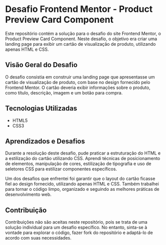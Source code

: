 # Desafio Frontend Mentor - Product Preview Card Component

Este repositório contém a solução para o desafio do site Frontend Mentor, o Product Preview Card Component. Neste desafio, o objetivo era criar uma landing page para exibir um cartão de visualização de produto, utilizando apenas HTML e CSS.

## Visão Geral do Desafio

O desafio consistia em construir uma landing page que apresentasse um cartão de visualização de produto, com base no design fornecido pelo Frontend Mentor. O cartão deveria exibir informações sobre o produto, como título, descrição, imagem e um botão para compra.

## Tecnologias Utilizadas

- HTML5
- CSS3

## Aprendizados e Desafios

Durante a resolução deste desafio, pude praticar a estruturação do HTML e a estilização do cartão utilizando CSS. Aprendi técnicas de posicionamento de elementos, manipulação de cores, estilização de tipografia e uso de seletores CSS para estilizar componentes específicos.

Um dos desafios que enfrentei foi garantir que o layout do cartão ficasse fiel ao design fornecido, utilizando apenas HTML e CSS. Também trabalhei para tornar o código limpo, organizado e seguindo as melhores práticas de desenvolvimento web.

## Contribuição

Contribuições não são aceitas neste repositório, pois se trata de uma solução individual para um desafio específico. No entanto, sinta-se à vontade para explorar o código, fazer fork do repositório e adaptá-lo de acordo com suas necessidades.